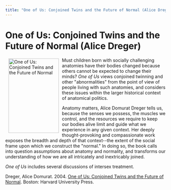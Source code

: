 ```yaml
---
title: "One of Us: Conjoined Twins and the Future of Normal (Alice Dreger)"
---
```


# One of Us: Conjoined Twins and the Future of Normal (Alice Dreger)

<a href="http://www.amazon.com/exec/obidos/ASIN/0674012941/intersexsocietyo/" target="amazon"><img src="/img/books/oneofus.jpg" width=158 height=234 alt="One of Us: Conjoined Twins and the Future of Normal" align=left hspace=10 vspace=3></a>  
  
Must children born with socially challenging anatomies have their bodies changed because others cannot be expected to change their minds? _One of Us_ views conjoined twinning and other "abnormalities" from the point of view of people living with such anatomies, and considers these issues within the larger historical context of anatomical politics.  
<!--break-->

  
Anatomy matters, Alice Domurat Dreger tells us, because the senses we possess, the muscles we control, and the resources we require to keep our bodies alive limit and guide what we experience in any given context. Her deeply thought-provoking and compassionate work exposes the breadth and depth of that context--the extent of the social frame upon which we construct the "normal." In doing so, the book calls into question assumptions about anatomy and normality, and transforms our understanding of how we are all intricately and inextricably joined.  
  
_One of Us_ includes several discussions of intersex treatment.  
  
  
Dreger, Alice Domurat. 2004. <a href="http://www.amazon.com/exec/obidos/ASIN/0674012941/intersexsocietyo/" target="amazon">One of Us: Conjoined Twins and the Future of Normal</a>. Boston: Harvard University Press.